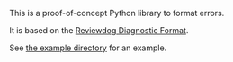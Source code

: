 This is a proof-of-concept Python library to format errors.

It is based on the [Reviewdog Diagnostic Format](https://github.com/reviewdog/reviewdog/tree/master/proto/rdf).

See [the example directory](example/) for an example.
